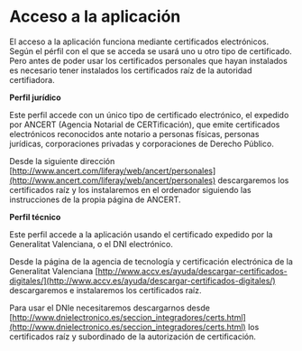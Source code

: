 # Acceso a la aplicación

El acceso a la aplicación funciona mediante certificados electrónicos. Según el pérfil con el que se acceda se usará uno u otro tipo de certificado. Pero antes de poder usar los certificados personales que hayan instalados es necesario tener instalados los certificados raíz de la autoridad certifiadora.
 

**Perfil jurídico**

Este perfil accede con un único tipo de certificado electrónico, el expedido por ANCERT (Agencia Notarial de CERTificación), que emite certificados electrónicos reconocidos ante notario a personas físicas, personas jurídicas, corporaciones privadas y corporaciones de Derecho Público.

Desde la siguiente dirección [http://www.ancert.com/liferay/web/ancert/personales](http://www.ancert.com/liferay/web/ancert/personales) descargaremos los certificados raíz y los instalaremos en el ordenador siguiendo las instrucciones de la propia página de ANCERT.

 

**Perfil técnico**

Este perfil accede a la aplicación usando el certificado expedido por la Generalitat Valenciana, o el DNI electrónico. 

Desde la página de la agencia de tecnología y certificación electrónica de la Generalitat Valenciana [http://www.accv.es/ayuda/descargar-certificados-digitales/](http://www.accv.es/ayuda/descargar-certificados-digitales/) descargaremos e instalaremos los certificados raíz.

Para usar el DNIe necesitaremos descargarnos desde [http://www.dnielectronico.es/seccion_integradores/certs.html](http://www.dnielectronico.es/seccion_integradores/certs.html) los certificados raíz y subordinado de la autorización de certificación.

